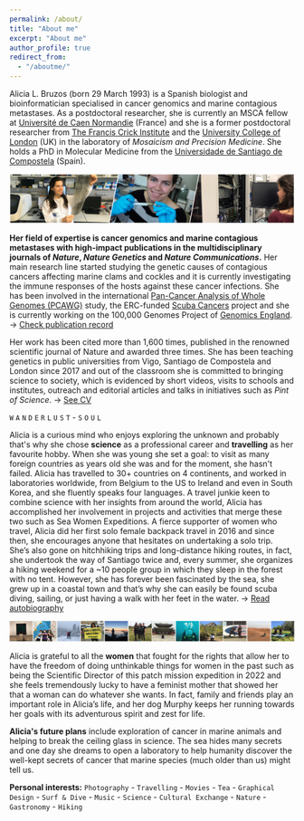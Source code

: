 ```yaml
---
permalink: /about/
title: "About me"
excerpt: "About me"
author_profile: true
redirect_from: 
  - "/aboutme/"
---
```

Alicia L. Bruzos (born 29 March 1993) is a Spanish biologist and bioinformatician specialised in cancer genomics and marine contagious metastases. As a postdoctoral researcher, she is currently an MSCA fellow at [Université de Caen Normandie](https://www.unicaen.fr/) (France) and she is a former postdoctoral researcher from [The Francis Crick Institute](https://www.crick.ac.uk/) and the [University College of London](https://www.ucl.ac.uk/) (UK) in the laboratory of _Mosaicism and Precision Medicine_. She holds a PhD in Molecular Medicine from the [Universidade de Santiago de Compostela](https://www.usc.gal/en) (Spain). 

<img src='/images/TiraFotos_cientifica-col_AliciaLBruzos.png'>  

**Her field of expertise is cancer genomics and marine contagious metastases with high-impact publications in the multidisciplinary journals of _Nature_, _Nature Genetics_ and _Nature Communications_.** Her main research line started studying the genetic causes of contagious cancers affecting marine clams and cockles and it is currently investigating the immune responses of the hosts against these cancer infections. She has been involved in the international [Pan-Cancer Analysis of Whole Genomes (PCAWG)](https://dcc.icgc.org/pcawg) study, the ERC-funded [Scuba Cancers](http://www.scubacancers.org/) project and she is currently working on the 100,000 Genomes Project of [Genomics England](https://www.genomicsengland.co.uk/). &#8594; [Check publication record](https://albruzos.github.io/publications/)  

Her work has been cited more than 1,600 times, published in the renowned scientific journal of Nature and awarded three times. She has been teaching genetics in public universities from Vigo, Santiago de Compostela and London since 2017 and out of the classroom she is committed to bringing science to society, which is evidenced by short videos, visits to schools and institutes, outreach and editorial articles and talks in initiatives such as *Pint of Science*. &#8594; [See CV](https://albruzos.github.io/cv/)  


`W` `A` `N` `D` `E` `R` `L` `U` `S` `T` - `S` `O` `U` `L`  

Alicia is a curious mind who enjoys exploring the unknown and probably that's why she chose **science** as a professional career and **travelling** as her favourite hobby. When she was young she set a goal: to visit as many foreign countries as years old she was and for the moment, she hasn't failed. Alicia has travelled to 30+ countries on 4 continents, and worked in laboratories worldwide, from Belgium to the US to Ireland and even in South Korea, and she fluently speaks four languages. A travel junkie keen to combine science with her insights from around the world, Alicia has accomplished her involvement in projects and activities that merge these two such as Sea Women Expeditions. A fierce supporter of women who travel, Alicia did her first solo female backpack travel in 2016 and since then, she encourages anyone that hesitates on undertaking a solo trip. She’s also gone on hitchhiking trips and long-distance hiking routes, in fact, she undertook the way of Santiago twice and, every summer, she organizes a hiking weekend for a ~10 people group in which they sleep in the forest with no tent. However, she has forever been fascinated by the sea, she grew up in a coastal town and that’s why she can easily be found scuba diving, sailing, or just having a walk with her feet in the water. &#8594; [Read autobiography](https://albruzos.github.io/biography/)   

<img src='/images/TiraFotos_hobbies-7_AliciaLBruzos.png'>  


Alicia is grateful to all the **women** that fought for the rights that allow her to have the freedom of doing unthinkable things for women in the past such as being the Scientific Director of this patch mission expedition in 2022 and she feels tremendously lucky to have a feminist mother that showed her that a woman can do whatever she wants. In fact, family and friends play an important role in Alicia’s life, and her dog Murphy keeps her running towards her goals with its adventurous spirit and zest for life.  

**Alicia's future plans** include exploration of cancer in marine animals and helping to break the ceiling glass in science. The sea hides many secrets and one day she dreams to open a laboratory to help humanity discover the well-kept secrets of cancer that marine species (much older than us) might tell us.  

**Personal interests:** `Photography` - `Travelling` - `Movies` - `Tea` - `Graphical Design` - `Surf & Dive` - `Music` - `Science` - `Cultural Exchange` - `Nature` - `Gastronomy` -  `Hiking`  


<!--
I love science but truly believe in work/play balance and that’s what I try hard to achieve. I also love travelling everywhere and anywhere and, in fact, I have visited more countries than years old I am. As I cannot be travelling all the time, I enjoy watching series or hiking with my friends and my dog Murphy during my spare time. I am both a mountain and sea soul.  
As we are living at a time when environmental (climate change, species extinction, deforestation...) and social issues (poverty, inequality...) are on the agenda every day, I often volunteer in NGOs trying to help change and let those who will come a better world. 
-->



